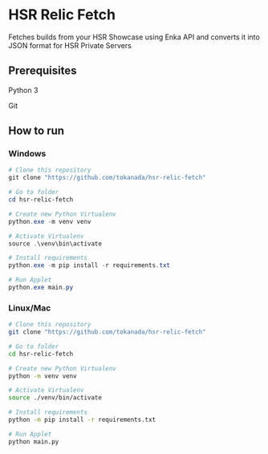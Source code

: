 # HSR Relic Fetch

Fetches builds from your HSR Showcase using Enka API and converts it into JSON format for HSR Private Servers

## Prerequisites

Python 3

Git

## How to run

### Windows
```powershell
# Clone this repository
git clone "https://github.com/tokanada/hsr-relic-fetch"

# Go to folder
cd hsr-relic-fetch

# Create new Python Virtualenv
python.exe -m venv venv

# Activate Virtualenv
source .\venv\bin\activate

# Install requirements
python.exe -m pip install -r requirements.txt

# Run Applet
python.exe main.py
```

### Linux/Mac
```bash
# Clone this repository
git clone "https://github.com/tokanada/hsr-relic-fetch"

# Go to folder
cd hsr-relic-fetch

# Create new Python Virtualenv
python -m venv venv

# Activate Virtualenv
source ./venv/bin/activate

# Install requirements
python -m pip install -r requirements.txt

# Run Applet
python main.py
```
